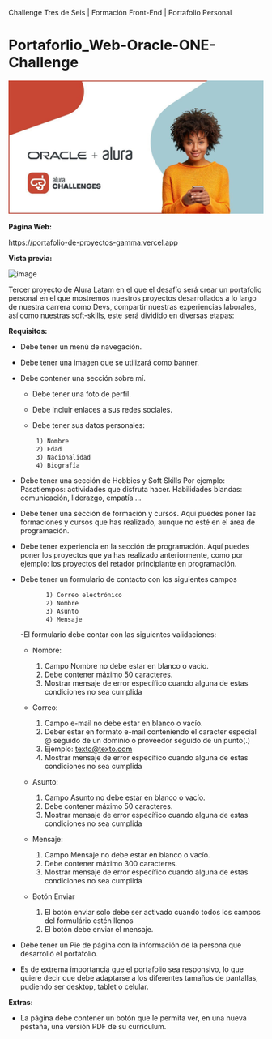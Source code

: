 Challenge Tres de Seis | Formación Front-End | Portafolio Personal

# Portaforlio_Web-Oracle-ONE-Challenge
![Challenge Alura Latam + Oracle](https://raw.githubusercontent.com/EduardoUT/Portafolio_Web-Oracle-ONE-Challenge/master/assets/img/readme/challengeImage.jpg)

**Página Web:** 

https://portafolio-de-proyectos-gamma.vercel.app

**Vista previa:**

![image](https://github.com/Jincoxx/Portafolio-de-proyectos/assets/108629591/2c6f9aa9-0a00-441c-9199-c9d3a89fec63)


Tercer proyecto de Alura Latam en el que el desafío será crear un portafolio personal en el que mostremos nuestros proyectos desarrollados a lo largo de nuestra carrera como Devs, compartir nuestras experiencias laborales, así como nuestras soft-skills, este será dividido en diversas etapas:


**Requisitos:**

- Debe tener un menú de navegación.
- Debe tener una imagen que se utilizará como banner.
- Debe contener una sección sobre mí.
   - Debe tener una foto de perfil.
   - Debe incluir enlaces a sus redes sociales.
   - Debe tener sus datos personales:

          1) Nombre
          2) Edad
          3) Nacionalidad
          4) Biografía

- Debe tener una sección de Hobbies y Soft Skills
  Por ejemplo:
Pasatiempos: actividades que disfruta hacer.
Habilidades blandas: comunicación, liderazgo, empatía …
- Debe tener una sección de formación y cursos.
Aquí puedes poner las formaciones y cursos que has realizado, aunque no esté en el área de programación.
- Debe tener experiencia en la sección de programación.
Aquí puedes poner los proyectos que ya has realizado anteriormente, como por ejemplo: los proyectos del retador principiante en programación.
- Debe tener un formulario de contacto con los siguientes campos

             1) Correo electrónico
             2) Nombre
             3) Asunto
             4) Mensaje
   
   
   -El formulario debe contar con las siguientes validaciones:
       
     - Nombre:
      
       1) Campo Nombre no debe estar en blanco o vacío.
       2) Debe contener máximo 50 caracteres.
       3) Mostrar mensaje de error específico cuando alguna de estas condiciones no sea cumplida

     - Correo:
     
       1) Campo e-mail no debe estar en blanco o vacío.
       2) Deber estar en formato e-mail conteniendo el caracter especial @ seguido de un dominio o proveedor seguido de un punto(.)
       3) Ejemplo: texto@texto.com
       4) Mostrar mensaje de error específico cuando alguna de estas condiciones no sea cumplida
      
     - Asunto:
     
       1) Campo Asunto no debe estar en blanco o vacío.
       2) Debe contener máximo 50 caracteres.
       3) Mostrar mensaje de error específico cuando alguna de estas condiciones no sea cumplida
     
     - Mensaje:
     
       1) Campo Mensaje no debe estar en blanco o vacío.
       2) Debe contener máximo 300 caracteres.
       3) Mostrar mensaje de error específico cuando alguna de estas condiciones no sea cumplida

     - Botón Enviar
     
       1) El botón enviar solo debe ser activado cuando todos los campos del formulário estén llenos
       2) El botón debe enviar el mensaje.


   
- Debe tener un Pie de página con la información de la persona que desarrolló el portafolio.
- Es de extrema importancia que el portafolio sea responsivo, lo que quiere decir que debe adaptarse a los diferentes tamaños de pantallas, pudiendo ser desktop, tablet o celular.

**Extras:**
- La página debe contener un botón que le permita ver, en una nueva pestaña, una versión PDF de su currículum.






